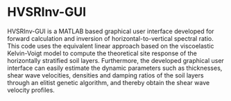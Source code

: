 # HVSRInv-GUI
HVSRInv-GUI is a MATLAB based graphical user interface developed for forward calculation and inversion of horizontal-to-vertical spectral ratio. This code uses the equivalent linear approach based on the viscoelastic Kelvin-Voigt model to compute the theoretical site response of the horizontally stratified soil layers. Furthermore, the developed graphical user interface can easily estimate the dynamic parameters such as thicknesses, shear wave velocities, densities and damping ratios of the soil layers through an elitist genetic algorithm, and thereby obtain the shear wave velocity profiles.
